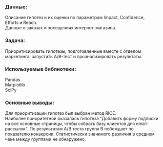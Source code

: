 ### Данные:  
Описание гипотез и их оценки по параметрам Impact, Confidence, Efforts и Reach.  
Данные о заказах и посещениях интернет-магазина.  

### Задача:
Приоритизировать гипотезы, подготовленные вместе с отделом маркетинга, запустить A/B-тест и проанализировать результаты.

### Используемые библиотеки:
Pandas  
Matplotlib   
SciPy 

### Основные выводы:  
Для приоритизации гипотез был выбран метод RICE.  
Наиболее приоритетной оказалась гипотеза "Добавить форму подписки на все основные страницы, чтобы собрать базу клиентов для email-рассылок". 
По результатам A/B теста группа B побеждает по показателю конверсии. Статистически значимого различия в среднем чеке между группами не обнаружено.  
